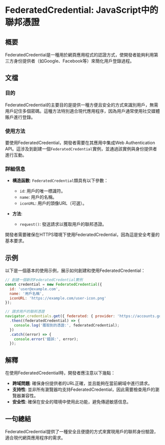 <!--
Meta Description: # FederatedCredential: JavaScript中的聯邦憑證 ## 概要 FederatedCredential是一種用於網頁應用程式的認證方式，使開發者能夠利用第三方身份提供者（如Google、Facebook等）來簡化用戶登錄過程。 ## 文檔 ### 目的 Federated...
Meta Keywords: federatedcredential, com, error, name, iconurl
-->

# FederatedCredential: JavaScript中的聯邦憑證

## 概要
FederatedCredential是一種用於網頁應用程式的認證方式，使開發者能夠利用第三方身份提供者（如Google、Facebook等）來簡化用戶登錄過程。

## 文檔
### 目的
FederatedCredential的主要目的是提供一種方便且安全的方式來識別用戶，無需用戶記住多個密碼。這種方法特別適合現代應用程序，因為用戶通常使用社交媒體賬戶進行登錄。

### 使用方法
要使用FederatedCredential，開發者需要在其應用中集成Web Authentication API。這涉及到創建一個`FederatedCredential`實例，並通過該實例與身份提供者進行互動。

### 詳細信息
- **構造函數**: `FederatedCredential`類具有以下參數：
  - `id`: 用戶的唯一標識符。
  - `name`: 用戶的名稱。
  - `iconURL`: 用戶的頭像URL（可選）。
  
- **方法**:
  - `request()`: 發送請求以獲取用戶的聯邦憑證。
  
開發者需要確保在HTTPS環境下使用FederatedCredential，因為這是安全考量的基本要求。

## 示例
以下是一個基本的使用示例，展示如何創建和使用FederatedCredential：

```javascript
// 創建一個新的FederatedCredential實例
const credential = new FederatedCredential({
  id: 'user@example.com',
  name: '用戶名稱',
  iconURL: 'https://example.com/user-icon.png'
});

// 請求用戶的聯邦憑證
navigator.credentials.get({ federated: { provider: 'https://accounts.google.com' } })
  .then((federatedCredential) => {
    console.log('獲取到的憑證:', federatedCredential);
  })
  .catch((error) => {
    console.error('錯誤:', error);
  });
```

## 解釋
在使用FederatedCredential時，開發者應注意以下幾點：
- **跨域問題**: 確保身份提供者的URL正確，並且能夠在當前網域中進行請求。
- **支持性**: 並非所有瀏覽器均支持FederatedCredential，因此需要檢查用戶的瀏覽器兼容性。
- **安全性**: 確保在安全的環境中使用此功能，避免傳遞敏感信息。

## 一句總結
FederatedCredential提供了一種安全且便捷的方式來實現用戶的聯邦身份驗證，適合現代網頁應用程序的需求。